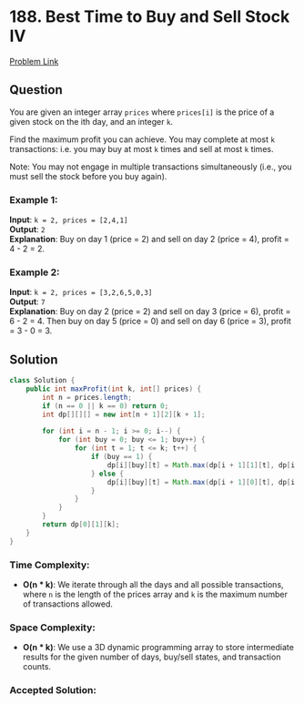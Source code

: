 # 188. Best Time to Buy and Sell Stock IV
[Problem Link](https://leetcode.com/problems/best-time-to-buy-and-sell-stock-iv/)

## Question

You are given an integer array `prices` where `prices[i]` is the price of a given stock on the ith day, and an integer `k`.

Find the maximum profit you can achieve. You may complete at most `k` transactions: i.e. you may buy at most `k` times and sell at most `k` times.

Note: You may not engage in multiple transactions simultaneously (i.e., you must sell the stock before you buy again).

### Example 1:
**Input**: `k = 2, prices = [2,4,1]`  
**Output**: `2`  
**Explanation**: Buy on day 1 (price = 2) and sell on day 2 (price = 4), profit = 4 - 2 = 2.

### Example 2:
**Input**: `k = 2, prices = [3,2,6,5,0,3]`  
**Output**: `7`  
**Explanation**: Buy on day 2 (price = 2) and sell on day 3 (price = 6), profit = 6 - 2 = 4. Then buy on day 5 (price = 0) and sell on day 6 (price = 3), profit = 3 - 0 = 3.

## Solution

```java
class Solution {
    public int maxProfit(int k, int[] prices) {
        int n = prices.length;
        if (n == 0 || k == 0) return 0;
        int dp[][][] = new int[n + 1][2][k + 1];
        
        for (int i = n - 1; i >= 0; i--) {
            for (int buy = 0; buy <= 1; buy++) {
                for (int t = 1; t <= k; t++) {
                    if (buy == 1) {
                        dp[i][buy][t] = Math.max(dp[i + 1][1][t], dp[i + 1][0][t] - prices[i]);
                    } else {
                        dp[i][buy][t] = Math.max(dp[i + 1][0][t], dp[i + 1][1][t - 1] + prices[i]);
                    }
                }
            }
        }
        return dp[0][1][k];
    }
}
```

### Time Complexity:
- **O(n * k)**: We iterate through all the days and all possible transactions, where `n` is the length of the prices array and `k` is the maximum number of transactions allowed.

### Space Complexity:
- **O(n * k)**: We use a 3D dynamic programming array to store intermediate results for the given number of days, buy/sell states, and transaction counts.

### Accepted Solution:
